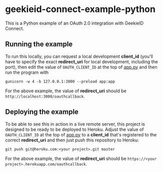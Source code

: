 # geekieid-connect-example-python

This is a Python example of an OAuth 2.0 integration with GeekieID
Connect.

## Running the example

To run this locally, you can request a local development **client_id**
(you'll have to specify the exact **redirect_uri** for local
development, including the port), then edit the value of
`OAUTH_CLIENT_ID` at the top of [app.py][apppy] and then run the program
with

    gunicorn -w 4 -b 127.0.0.1:3000 --preload app:app

For the above example, the value of **redirect_uri** should be
`http://localhost:3000/oauthcallback`.

## Deploying the example

To be able to see this in action in a live remote server, this project
is designed to be ready to be deployed to Heroku. Adjust the value of
`OAUTH_CLIENT_ID` at the top of [app.py][apppy] to a **client_id**
that's registered to the correct **redirect_uri** and then just push
this repository to Heroku:

    git push git@heroku.com:<your project>.git master

For the above example, the value of **redirect_uri** should be
`https://<your project>.herokuapp.com/oauthcallback`.

[apppy]: https://github.com/projetoeureka/geekieid-connect-example-python/blob/master/app.py#L10

